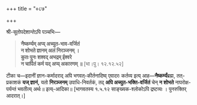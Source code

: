 +++
title = "०८७"

+++

श्री-सूतोपदेशान्तेऽपि पञ्चभिः—


> **नैष्कर्म्यम् अप्य् अच्युत-भाव-वर्जितं**  
> **न शोभते ज्ञानम् अलं निरञ्जनम् ।**  
> **कुतः पुनः शश्वद् अभद्रम् ईश्वरे**  
> **न चार्पितं कर्म यद् अप्य् अकारणम् ॥** [भा।पु। १२.१२.५२]

टीका च—इदानीं ज्ञान-कर्मादराद् अपि भगवत्-कीर्तनादिष्व् एवादरः कर्तव्य इत्य् आह—**नैष्कर्म्यं**ब्रह्म, तत्-प्रकाशकं **यज् ज्ञानं,** यतो **निरञ्जनम्** उपाधि-निवर्तकं, तद् **अपि अच्युत-भक्ति-वर्जितं** चेन् **न शोभते** नापरोक्ष-पर्यन्तं भवतीत्य् अर्थः॥ इत्य्-आदिका॥ [भागवतस्य १.५.१२ साङ्ख्यक-श्लोकोऽपि द्रष्टव्यः । पुनरुक्तिर् आदरात्।]
